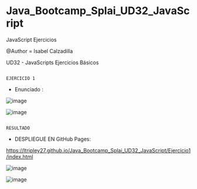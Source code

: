 # Java_Bootcamp_Splai_UD32_JavaScript
JavaScript Ejercicios

@Author = Isabel Calzadilla

UD32 - JavaScripts Ejercicios Básicos



                                                                    EJERCICIO 1
                                                                    
                                                                    
 - Enunciado :


![image](https://user-images.githubusercontent.com/36207623/158346344-365f305f-ba47-4505-88a9-ff5c73d5828b.png)

![image](https://user-images.githubusercontent.com/36207623/158346378-99c0917c-6d19-4d1a-8b5c-70df61d69b38.png)


                                                                     RESULTADO
                                                                     
 
 
 - DESPLIEGUE EN GitHub Pages:

https://ltripley27.github.io/Java_Bootcamp_Splai_UD32_JavaScript/Ejercicio1/index.html



![image](https://user-images.githubusercontent.com/36207623/158346651-6dbca612-d2d7-4aee-8ec5-82d406ef5459.png)

![image](https://user-images.githubusercontent.com/36207623/158346710-395634fb-a29f-4a75-8b48-c79691cdf43b.png)

                                                                     
